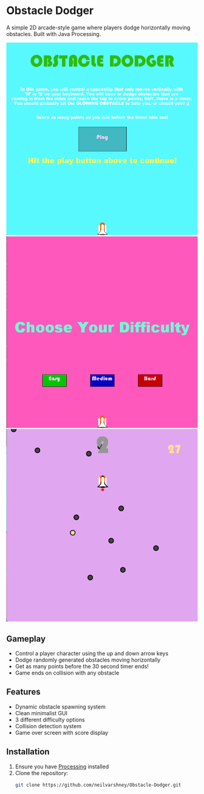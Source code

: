 # Obstacle Dodger

A simple 2D arcade-style game where players dodge horizontally moving obstacles. Built with Java Processing.

![Gameplay Photos](/image2.png)  
![Gameplay Photos](/image1.png)  
![Gameplay Photos](/image.png)  


## Gameplay
- Control a player character using the up and down arrow keys
- Dodge randomly generated obstacles moving horizontally
- Get as many points before the 30 second timer ends!
- Game ends on collision with any obstacle

## Features
- Dynamic obstacle spawning system
- Clean minimalist GUI
- 3 different difficulty options
- Collision detection system
- Game over screen with score display

## Installation
1. Ensure you have [Processing](https://processing.org/download/) installed
2. Clone the repository:
   ```bash
   git clone https://github.com/neilvarshney/Obstacle-Dodger.git
